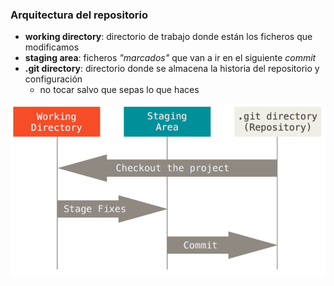 ### Arquitectura del repositorio

* **working directory**: directorio de trabajo donde están los ficheros que modificamos
* **staging area**: ficheros *"marcados"* que van a ir en el siguiente *commit*
* **.git directory**: directorio donde se almacena la historia del repositorio y configuración
  * no tocar salvo que sepas lo que haces <!-- .element:  style="color:#ff2c2d;" -->

![estados](./resources/areas.png) <!-- .element height="50%" width="50%" -->
